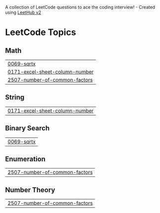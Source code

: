 A collection of LeetCode questions to ace the coding interview! - Created using [LeetHub v2](https://github.com/arunbhardwaj/LeetHub-2.0)
<!---LeetCode Topics Start-->
# LeetCode Topics
## Math
|  |
| ------- |
| [0069-sqrtx](https://github.com/shruthireddy-1505/september_2025/tree/master/0069-sqrtx) |
| [0171-excel-sheet-column-number](https://github.com/shruthireddy-1505/september_2025/tree/master/0171-excel-sheet-column-number) |
| [2507-number-of-common-factors](https://github.com/shruthireddy-1505/september_2025/tree/master/2507-number-of-common-factors) |
## String
|  |
| ------- |
| [0171-excel-sheet-column-number](https://github.com/shruthireddy-1505/september_2025/tree/master/0171-excel-sheet-column-number) |
## Binary Search
|  |
| ------- |
| [0069-sqrtx](https://github.com/shruthireddy-1505/september_2025/tree/master/0069-sqrtx) |
## Enumeration
|  |
| ------- |
| [2507-number-of-common-factors](https://github.com/shruthireddy-1505/september_2025/tree/master/2507-number-of-common-factors) |
## Number Theory
|  |
| ------- |
| [2507-number-of-common-factors](https://github.com/shruthireddy-1505/september_2025/tree/master/2507-number-of-common-factors) |
<!---LeetCode Topics End-->